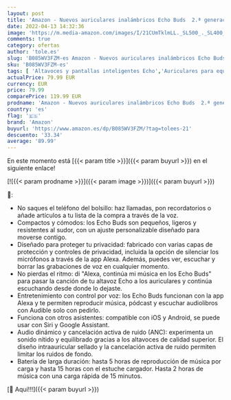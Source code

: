 ```yaml
---
layout: post
title: 'Amazon - Nuevos auriculares inalámbricos Echo Buds  2.ª generación   con cancelación activa del ruido y Alexa | Blanco'
date: 2022-04-13 14:32:36
image: 'https://m.media-amazon.com/images/I/21CUmTklmLL._SL500_._SL400_.jpg'
comments: true
category: ofertas
author: 'tole.es'
slug: 'B085WV3FZM-es Amazon - Nuevos auriculares inalámbricos Echo Buds 2.ª...'
sku: 'B085WV3FZM-es'
tags: [ 'Altavoces y pantallas inteligentes Echo','Auriculares para equipo de audio','Auriculares y accesorios','Dispositivos Amazon','Dispositivos Amazon y Accesorios','Electrónica','alexa','amazon','🇪🇸', ]
actualPrice: 79.99 EUR
currency: EUR
price: 79.99
comparePrice: 119.99 EUR
prodname: 'Amazon - Nuevos auriculares inalámbricos Echo Buds  2.ª generación   con cancelación activa del ruido y Alexa | Blanco'
country: 'es'
flag: '🇪🇸'
brand: 'Amazon'
buyurl: 'https://www.amazon.es/dp/B085WV3FZM/?tag=tolees-21'
descuento: '33.34'
average: '89.99'
---
```


En este momento está [{{< param title >}}]({{< param buyurl >}}) en el siguiente enlace!

[![{{< param prodname >}}]({{< param image >}})]({{< param buyurl >}})

🔎:

- No saques el teléfono del bolsillo: haz llamadas, pon recordatorios o añade artículos a tu lista de la compra a través de la voz.
- Compactos y cómodos: los Echo Buds son pequeños, ligeros y resistentes al sudor, con un ajuste personalizable diseñado para moverse contigo.
- Diseñado para proteger tu privacidad: fabricado con varias capas de protección y controles de privacidad, incluida la opción de silenciar los micrófonos a través de la app Alexa. Además, puedes ver, escuchar y borrar las grabaciones de voz en cualquier momento.
- No pierdas el ritmo: di "Alexa, continúa mi música en los Echo Buds" para pasar la canción de tu altavoz Echo a los auriculares y continúa escuchando desde donde lo dejaste.
- Entretenimiento con control por voz: los Echo Buds funcionan con la app Alexa y te permiten reproducir música, pódcast y escuchar audiolibros con Audible solo con pedirlo.
- Funciona con otros asistentes: compatible con iOS y Android, se puede usar con Siri y Google Assistant.
- Audio dinámico y cancelación activa de ruido (ANC): experimenta un sonido nítido y equilibrado gracias a los altavoces de calidad superior. El diseño intraauricular sellado y la cancelación activa de ruido permiten limitar los ruidos de fondo.
- Batería de larga duración: hasta 5 horas de reproducción de música por carga y hasta 15 horas con el estuche cargador. Hasta 2 horas de música con una carga rápida de 15 minutos.

[🛒 Aquí!!!]({{< param buyurl >}})
